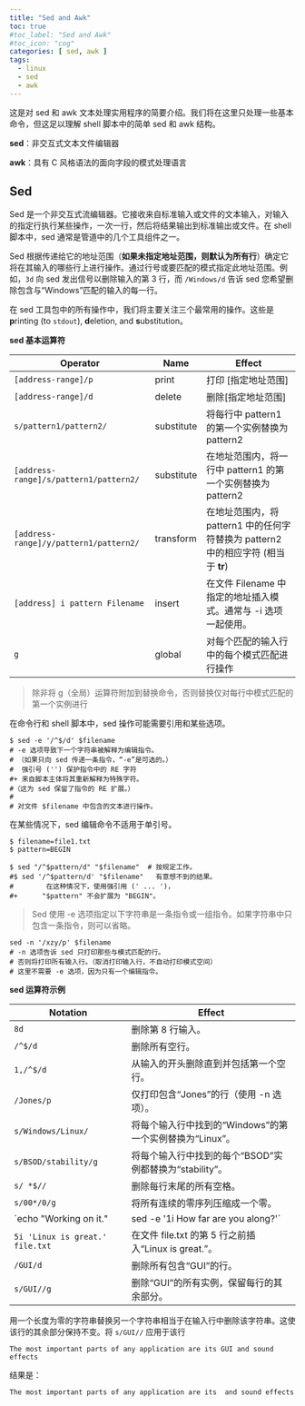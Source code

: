 ```yaml
---
title: "Sed and Awk"
toc: true
#toc_label: "Sed and Awk"
#toc_icon: "cog"
categories: [ sed, awk ]
tags:
  - linux
  - sed
  - awk
---
```


这是对 sed 和 awk 文本处理实用程序的简要介绍。我们将在这里只处理一些基本命令，但这足以理解 shell 脚本中的简单 sed 和 awk 结构。

**sed**：非交互式文本文件编辑器

**awk**：具有 C 风格语法的面向字段的模式处理语言

## Sed

Sed 是一个非交互式流编辑器。它接收来自标准输入或文件的文本输入，对输入的指定行执行某些操作，一次一行，然后将结果输出到标准输出或文件。在 shell 脚本中，sed 通常是管道中的几个工具组件之一。

Sed 根据传递给它的地址范围（**如果未指定地址范围，则默认为所有行**）确定它将在其输入的哪些行上进行操作。通过行号或要匹配的模式指定此地址范围。例如，`3d` 向 sed 发出信号以删除输入的第 3 行，而 `/Windows/d` 告诉 sed 您希望删除包含与“Windows”匹配的输入的每一行。

在 sed 工具包中的所有操作中，我们将主要关注三个最常用的操作。这些是 **p**rinting (to `stdout`), **d**eletion, and **s**ubstitution。

**sed 基本运算符**

| Operator                               | Name       | Effect                                                       |
| -------------------------------------- | ---------- | ------------------------------------------------------------ |
| `[address-range]/p`                    | print      | 打印 [指定地址范围]                                          |
| `[address-range]/d`                    | delete     | 删除[指定地址范围]                                           |
| `s/pattern1/pattern2/`                 | substitute | 将每行中 pattern1 的第一个实例替换为 pattern2                |
| `[address-range]/s/pattern1/pattern2/` | substitute | 在地址范围内，将一行中 pattern1 的第一个实例替换为 pattern2  |
| `[address-range]/y/pattern1/pattern2/` | transform  | 在地址范围内，将 pattern1 中的任何字符替换为 pattern2 中的相应字符 (相当于 **tr**) |
| `[address] i pattern Filename`         | insert     | 在文件 Filename 中指定的地址插入模式。通常与 -i 选项一起使用。 |
| `g`                                    | global     | 对每个匹配的输入行中的每个模式匹配进行操作                   |

> 除非将 g（全局）运算符附加到替换命令，否则替换仅对每行中模式匹配的第一个实例进行

在命令行和 shell 脚本中，sed 操作可能需要引用和某些选项。

```shell
$ sed -e '/^$/d' $filename
# -e 选项导致下一个字符串被解释为编辑指令。
# （如果只向 sed 传递一条指令，“-e”是可选的。）
#  强引号 ('') 保护指令中的 RE 字符
#+ 来自脚本主体将其重新解释为特殊字符。
#（这为 sed 保留了指令的 RE 扩展。）
#
# 对文件 $filename 中包含的文本进行操作。
```

在某些情况下，sed 编辑命令不适用于单引号。

```shell
$ filename=file1.txt
$ pattern=BEGIN

$ sed "/^$pattern/d" "$filename"  # 按规定工作。
#$ sed '/^$pattern/d' "$filename"   有意想不到的结果。
#        在这种情况下，使用强引用 (' ... ')，
#+      "$pattern" 不会扩展为 "BEGIN"。
```

> Sed 使用 -e 选项指定以下字符串是一条指令或一组指令。如果字符串中只包含一条指令，则可以省略。

```shell
sed -n '/xzy/p' $filename
# -n 选项告诉 sed 只打印那些与模式匹配的行。
# 否则将打印所有输入行。（取消打印输入行，不自动打印模式空间）
# 这里不需要 -e 选项，因为只有一个编辑指令。
```

**sed 运算符示例**

| Notation                                                     | Effect                                                       |
| ------------------------------------------------------------ | ------------------------------------------------------------ |
| `8d`                                                         | 删除第 8 行输入。                                            |
| `/^$/d`                                                      | 删除所有空行。                                               |
| `1,/^$/d`                                                    | 从输入的开头删除直到并包括第一个空行。                       |
| `/Jones/p`                                                   | 仅打印包含“Jones”的行（使用 -n 选项）。                      |
| `s/Windows/Linux/`                                           | 将每个输入行中找到的“Windows”的第一个实例替换为“Linux”。     |
| `s/BSOD/stability/g`                                         | 将每个输入行中找到的每个“BSOD”实例都替换为“stability”。      |
| `s/ *$//`                                                    | 删除每行末尾的所有空格。                                     |
| `s/00*/0/g`                                                  | 将所有连续的零序列压缩成一个零。                             |
| `echo "Working on it." | sed -e '1i How far are you along?'` | 打印“How far are you along?”作为第一行，“Working on it”作为第二行。（`-i` 在指定行之前插入内容） |
| `5i 'Linux is great.' file.txt`                              | 在文件 file.txt 的第 5 行之前插入“Linux is great.”。         |
| `/GUI/d`                                                     | 删除所有包含“GUI”的行。                                      |
| `s/GUI//g`                                                   | 删除“GUI”的所有实例，保留每行的其余部分。                    |

用一个长度为零的字符串替换另一个字符串相当于在输入行中删除该字符串。这使该行的其余部分保持不变。将 `s/GUI//` 应用于该行

```
The most important parts of any application are its GUI and sound effects
```

结果是：

```
The most important parts of any application are its  and sound effects
```

